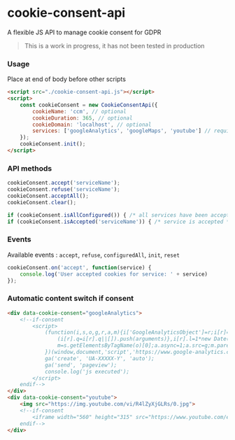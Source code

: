 # cookie-consent-api
A flexible JS API to manage cookie consent for GDPR
> This is a work in progress, it has not been tested in production

### Usage
Place at end of body before other scripts
```html
<script src="./cookie-consent-api.js"></script>
<script>
    const cookieConsent = new CookieConsentApi({
        cookieName: 'ccm', // optional
        cookieDuration: 365, // optional
        cookieDomain: 'localhost', // optional
        services: ['googleAnalytics', 'googleMaps', 'youtube'] // required   
    });
    cookieConsent.init();
</script>
```

### API methods
```javascript
cookieConsent.accept('serviceName');
cookieConsent.refuse('serviceName');
cookieConsent.acceptAll();
cookieConsent.clear();

if (cookieConsent.isAllConfigured()) { /* all services have been accepted/refused */ }
if (cookieConsent.isAccepted('serviceName')) { /* service is accepted */ }
```

### Events
Available events : `accept`, `refuse`, `configuredAll`, `init`, `reset`
```javascript
cookieConsent.on('accept', function(service) {
    console.log('User accepted cookies for service: ' + service)
});
```

### Automatic content switch if consent
```html 
<div data-cookie-consent="googleAnalytics">
    <!--if-consent
        <script>
            (function(i,s,o,g,r,a,m){i['GoogleAnalyticsObject']=r;i[r]=i[r]||function(){
                (i[r].q=i[r].q||[]).push(arguments)},i[r].l=1*new Date();a=s.createElement(o),
                m=s.getElementsByTagName(o)[0];a.async=1;a.src=g;m.parentNode.insertBefore(a,m)
            })(window,document,'script','https://www.google-analytics.com/analytics.js','ga');
            ga('create', 'UA-XXXXX-Y', 'auto');
            ga('send', 'pageview');
            console.log('js executed');
        </script>
    endif-->
</div>
<div data-cookie-consent="youtube">
    <img src="https://img.youtube.com/vi/R4lZyXjGLRs/0.jpg">
    <!--if-consent  
        <iframe width="560" height="315" src="https://www.youtube.com/embed/R4lZyXjGLRs"></iframe>
    endif-->
</div>
```
